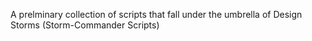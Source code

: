 A prelminary collection of scripts that fall under the umbrella of Design Storms (Storm-Commander Scripts)
